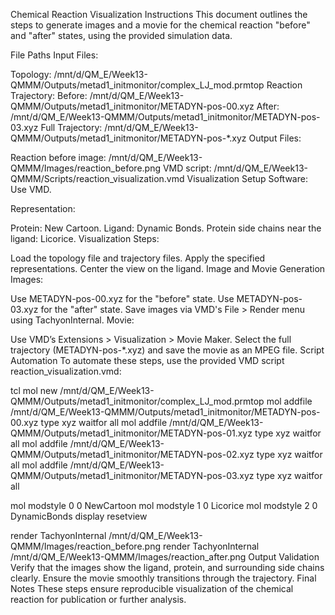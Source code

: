 Chemical Reaction Visualization Instructions
This document outlines the steps to generate images and a movie for the chemical reaction "before" and "after" states, using the provided simulation data.

File Paths
Input Files:

Topology: /mnt/d/QM_E/Week13-QMMM/Outputs/metad1_initmonitor/complex_LJ_mod.prmtop
Reaction Trajectory:
Before: /mnt/d/QM_E/Week13-QMMM/Outputs/metad1_initmonitor/METADYN-pos-00.xyz
After: /mnt/d/QM_E/Week13-QMMM/Outputs/metad1_initmonitor/METADYN-pos-03.xyz
Full Trajectory: /mnt/d/QM_E/Week13-QMMM/Outputs/metad1_initmonitor/METADYN-pos-*.xyz
Output Files:

Reaction before image: /mnt/d/QM_E/Week13-QMMM/Images/reaction_before.png
VMD script: /mnt/d/QM_E/Week13-QMMM/Scripts/reaction_visualization.vmd
Visualization Setup
Software: Use VMD.

Representation:

Protein: New Cartoon.
Ligand: Dynamic Bonds.
Protein side chains near the ligand: Licorice.
Visualization Steps:

Load the topology file and trajectory files.
Apply the specified representations.
Center the view on the ligand.
Image and Movie Generation
Images:

Use METADYN-pos-00.xyz for the "before" state.
Use METADYN-pos-03.xyz for the "after" state.
Save images via VMD's File > Render menu using TachyonInternal.
Movie:

Use VMD’s Extensions > Visualization > Movie Maker.
Select the full trajectory (METADYN-pos-*.xyz) and save the movie as an MPEG file.
Script Automation
To automate these steps, use the provided VMD script reaction_visualization.vmd:

tcl
mol new /mnt/d/QM_E/Week13-QMMM/Outputs/metad1_initmonitor/complex_LJ_mod.prmtop
mol addfile /mnt/d/QM_E/Week13-QMMM/Outputs/metad1_initmonitor/METADYN-pos-00.xyz type xyz waitfor all
mol addfile /mnt/d/QM_E/Week13-QMMM/Outputs/metad1_initmonitor/METADYN-pos-01.xyz type xyz waitfor all
mol addfile /mnt/d/QM_E/Week13-QMMM/Outputs/metad1_initmonitor/METADYN-pos-02.xyz type xyz waitfor all
mol addfile /mnt/d/QM_E/Week13-QMMM/Outputs/metad1_initmonitor/METADYN-pos-03.xyz type xyz waitfor all

mol modstyle 0 0 NewCartoon
mol modstyle 1 0 Licorice
mol modstyle 2 0 DynamicBonds
display resetview

render TachyonInternal /mnt/d/QM_E/Week13-QMMM/Images/reaction_before.png
render TachyonInternal /mnt/d/QM_E/Week13-QMMM/Images/reaction_after.png
Output Validation
Verify that the images show the ligand, protein, and surrounding side chains clearly.
Ensure the movie smoothly transitions through the trajectory.
Final Notes
These steps ensure reproducible visualization of the chemical reaction for publication or further analysis.